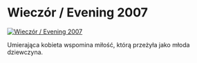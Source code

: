 Wieczór / Evening 2007 
=============
[![Wieczór / Evening 2007 ](http://vidos.pl/images/player.gif)](http://vidos.pl/wieczor-evening-2007)

 Umierająca kobieta wspomina miłość, którą przeżyła jako młoda dziewczyna.
